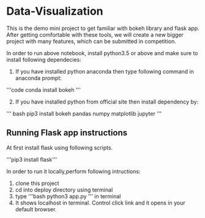 # Data-Visualization
This is the demo mini project to get familiar with bokeh library and flask app. After getting comfortable with these tools, we will create a new bigger project with many features, which can be submitted in competition.   
 
In order to run above notebook, install python3.5 or above and make sure to install following dependecies:

1. If you have installed python anaconda then type following command in anaconda prompt:

'''code
conda install bokeh
'''

2. If you have installed python from official site then install dependency by:

''' bash
pip3 install bokeh pandas numpy matplotlib jupyter
'''

## Running Flask app instructions

At first install flask using following scripts.

'''pip3 install flask'''

In order to run it locally,perform following intructions:
1. clone this project 
2. cd into deploy directory using terminal
3. type '''bash python3 app.py ''' in terminal
4. It shows localhost in terminal. Control click link and it opens in your default browser.


